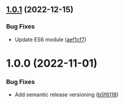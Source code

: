 ## [1.0.1](https://github.com/Sahcoplc/document-api-microservice/compare/v1.0.0...v1.0.1) (2022-12-15)


### Bug Fixes

* Update ES6 module ([aef1cf7](https://github.com/Sahcoplc/document-api-microservice/commit/aef1cf72704fd1e32c92289846e377b4e08e6cc1))

# 1.0.0 (2022-11-01)


### Bug Fixes

* Add semantic release versioning ([b5f6118](https://github.com/Sahcoplc/document-api-microservice/commit/b5f61188261d197e3b1e3ee52ac78463ed88d036))
